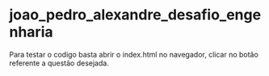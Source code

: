# joao_pedro_alexandre_desafio_engenharia

Para testar o codigo basta abrir o index.html no navegador, clicar no botão referente a questão desejada.